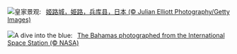 ![](https://www.bing.com/th?id=OHR.JapanHimeji_ZH-CN8344654166_UHD.jpg&w=1000)皇家景观:&nbsp;&ensp;[姬路城，姫路，兵库县，日本 (© Julian Elliott Photography/Getty Images)](https://www.bing.com/th?id=OHR.JapanHimeji_ZH-CN8344654166_UHD.jpg)
<br><br/>
![](https://www.bing.com/th?id=OHR.BahamasSpace_EN-US1544254149_UHD.jpg&w=1000)A dive into the blue:&nbsp;&ensp;[The Bahamas photographed from the International Space Station (© NASA)](https://www.bing.com/th?id=OHR.BahamasSpace_EN-US1544254149_UHD.jpg)
<br><br/>
